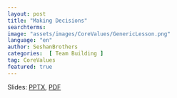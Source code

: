 ```yaml
---
layout: post
title: "Making Decisions"
searchterms:
image: "assets/images/CoreValues/GenericLesson.png"
language: "en"
author: SeshanBrothers
categories:  [ Team Building ]
tag: CoreValues
featured: true
---
```


Slides:
 <a href="/translations/en-us/CoreValues/MakingDecisions.pptx">PPTX</a>,
 <a href="/translations/en-us/CoreValues/MakingDecisions.pdf">PDF</a>
 
